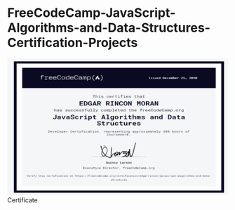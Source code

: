 # FreeCodeCamp-JavaScript-Algorithms-and-Data-Structures-Certification-Projects

![](JScertificationFCC.png)
Certificate 
